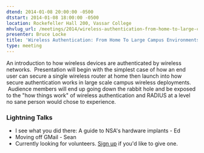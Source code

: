 ```yaml
---
dtend: 2014-01-08 20:00:00 -0500
dtstart: 2014-01-08 18:00:00 -0500
location: Rockefeller Hall 200, Vassar College
mhvlug_url: /meetings/2014/wireless-authentication-from-home-to-large-campus-environments
presenter: Bruce Locke
title: 'Wireless Authentication: From Home To Large Campus Environments'
type: meeting
---
```



An introduction to how wireless devices are authenticated by wireless networks.  Presentation will begin with the simplest case of how an end user can secure a single wireless router at home then launch into how secure authentication works in large scale campus wireless deployments.  Audience members will end up going down the rabbit hole and be exposed to the "how things work" of wireless authentication and RADIUS at a level no sane person would chose to experience.

### Lightning Talks
- I see what you did there: A guide to NSA's hardware implants - Ed
- Moving off GMail - Sean
- Currently looking for volunteers. [Sign up](http://mhvlug.org/contact/Lightning-Talk) if you'd like to give one.